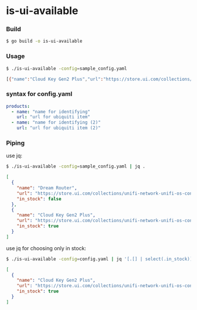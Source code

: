 # is-ui-available

### Build
```bash
$ go build -o is-ui-available
```

### Usage
```bash
$ ./is-ui-available -config=sample_config.yaml

[{"name":"Cloud Key Gen2 Plus","url":"https://store.ui.com/collections/unifi-network-unifi-os-consoles/products/unifi-cloudkey-plus","in_stock":true}]
```

### syntax for config.yaml
```yaml
products:
  - name: "name for identifying"
    url: "url for ubiquiti item"
  - name: "name for identifying (2)"
    url: "url for ubiquiti item (2)"
```

### Piping
use jq:
```bash
$ ./is-ui-available -config=sample_config.yaml | jq .   
```

```json
[
  {
    "name": "Dream Router",
    "url": "https://store.ui.com/collections/unifi-network-unifi-os-consoles/products/dream-router",
    "in_stock": false
  },
  {
    "name": "Cloud Key Gen2 Plus",
    "url": "https://store.ui.com/collections/unifi-network-unifi-os-consoles/products/unifi-cloudkey-plus",
    "in_stock": true
  }
]
```

use jq for choosing only in stock:
```bash
$ ./is-ui-available -config=config.yaml | jq '[.[] | select(.in_stock)]' 
```
```json
[
  {
    "name": "Cloud Key Gen2 Plus",
    "url": "https://store.ui.com/collections/unifi-network-unifi-os-consoles/products/unifi-cloudkey-plus",
    "in_stock": true
  }
]
```